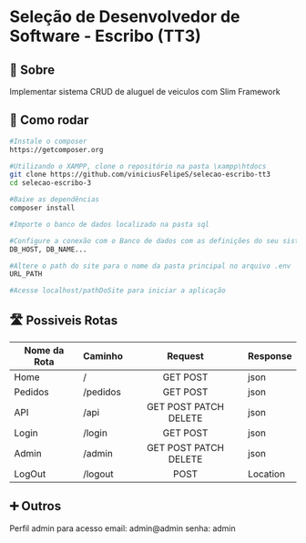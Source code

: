 # Seleção de Desenvolvedor de Software - Escribo (TT3)

## :memo: Sobre
Implementar sistema CRUD de aluguel de veiculos com Slim Framework


## 👷 Como rodar

```bash
#Instale o composer
https://getcomposer.org

#Utilizando o XAMPP, clone o repositório na pasta \xampp\htdocs
git clone https://github.com/viniciusFelipeS/selecao-escribo-tt3
cd selecao-escribo-3

#Baixe as dependências
composer install

#Importe o banco de dados localizado na pasta sql

#Configure a conexão com o Banco de dados com as definições do seu sistema localizado no arquivo .env
DB_HOST, DB_NAME...

#Altere o path do site para o nome da pasta principal no arquivo .env
URL_PATH

#Acesse localhost/pathDoSite para iniciar a aplicação
```


## 🛣️ Possiveis Rotas

| Nome da Rota | Caminho  |        Request        | Response |
|--------------|----------|:---------------------:|----------|
| Home         |     /    |        GET POST       |   json   |
| Pedidos      | /pedidos |        GET POST       |   json   |
| API          |   /api   | GET POST PATCH DELETE |   json   |
| Login        |  /login  |        GET POST       |   json   |
| Admin        |  /admin  | GET POST PATCH DELETE |   json   |
| LogOut       |  /logout |          POST         | Location |


## ➕ Outros

Perfil admin para acesso
email: admin@admin
senha: admin



